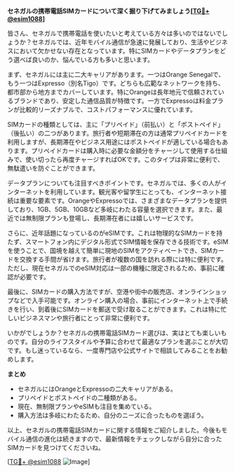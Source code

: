 **セネガルの携帯電話SIMカードについて深く掘り下げてみましょう[[TG💪+ @esim1088](https://t.me/s/esim1088)]**

皆さん、セネガルで携帯電話を使いたいと考えている方々は多いのではないでしょうか？セネガルでは、近年モバイル通信が急速に発展しており、生活やビジネスにおいて欠かせない存在となっています。特にSIMカードやデータプランをどう選べば良いのか、悩んでいる方も多いと思います。

まず、セネガルには主に二大キャリアがあります。一つはOrange Senegalで、もう一つはExpresso（別名Tigo）です。どちらも広範なネットワークを持ち、都市部から地方までカバーしています。特にOrangeは長年地元で信頼されているブランドであり、安定した通信品質が特徴です。一方でExpressoは料金プランが比較的リーズナブルで、コストパフォーマンスに優れています。

SIMカードの種類としては、主に「プリペイド」（前払い）と「ポストペイド」（後払い）の二つがあります。旅行者や短期滞在の方は通常プリペイドカードを利用しますが、長期滞在やビジネス用途にはポストペイドが適している場合もあります。プリペイドカードは購入時に必要な金額分をチャージして使用する仕組みで、使い切ったら再度チャージすればOKです。このタイプは非常に便利で、無駄遣いを防ぐことができます。

データプランについても注目すべきポイントです。セネガルでは、多くの人がインターネットを利用しています。観光客や留学生にとっても、インターネット接続は重要な要素です。OrangeやExpressoでは、さまざまなデータプランを提供しており、1GB、5GB、10GBなど多岐にわたる容量を選択できます。また、最近では無制限プランも登場し、長期滞在者には嬉しいサービスです。

さらに、近年話題になっているのがeSIMです。これは物理的なSIMカードを持たず、スマートフォン内にデジタル形式でSIM情報を保存できる技術です。eSIMを使うことで、国境を越えて簡単に現地のSIMをアクティベートでき、SIMカードを交換する手間が省けます。旅行者が複数の国を訪れる際には特に便利です。ただし、現在セネガルでのeSIM対応は一部の機種に限定されるため、事前に確認が必要です。

最後に、SIMカードの購入方法ですが、空港や街中の販売店、オンラインショップなどで入手可能です。オンライン購入の場合、事前にインターネット上で手続きを行い、到着後にSIMカードを郵送で受け取ることができます。これは特に忙しいビジネスマンや旅行者にとって非常に便利です。

いかがでしょうか？セネガルの携帯電話SIMカード選びは、実はとても楽しいものです。自分のライフスタイルや予算に合わせて最適なプランを選ぶことが大切です。もし迷っているなら、一度専門店や公式サイトで相談してみることをお勧めします。

**まとめ**
- セネガルにはOrangeとExpressoの二大キャリアがある。
- プリペイドとポストペイドの二種類がある。
- 現在、無制限プランやeSIMも注目を集めている。
- 購入方法は多岐にわたるため、自分のニーズに合ったものを選ぼう。

以上、セネガルの携帯電話SIMカードに関する情報をご紹介しました。今後もモバイル通信の進化は続きますので、最新情報をチェックしながら自分に合ったSIMカードを見つけてくださいね。

[[TG💪+ @esim1088](https://t.me/s/esim1088) ![Image](https://i.postimg.cc/Y0z9fWf4/image.png)]